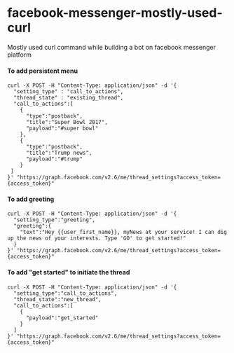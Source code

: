 # facebook-messenger-mostly-used-curl
Mostly used curl command while building a bot on facebook messenger platform
#### To add persistent menu
```
curl -X POST -H "Content-Type: application/json" -d '{
  "setting_type" : "call_to_actions",
  "thread_state" : "existing_thread",
  "call_to_actions":[
    {
      "type":"postback",
      "title":"Super Bowl 2017",
      "payload":"#super bowl"
    },
    {
      "type":"postback",
      "title":"Trump news",
      "payload":"#trump"
    }
 ]
}' "https://graph.facebook.com/v2.6/me/thread_settings?access_token={access_token}"    
```
#### To add greeting
```
curl -X POST -H "Content-Type: application/json" -d '{
  "setting_type":"greeting",
  "greeting":{
    "text":"Hey {{user_first_name}}, myNews at your service! I can dig up the news of your interests. Type 'GO' to get started!"
  }
}' "https://graph.facebook.com/v2.6/me/thread_settings?access_token={access_token}"
```
#### To add "get started" to initiate the thread
```
curl -X POST -H "Content-Type: application/json" -d '{
  "setting_type":"call_to_actions",
  "thread_state":"new_thread",
  "call_to_actions":[
    {
      "payload":"get_started"
    }
  ]
}' "https://graph.facebook.com/v2.6/me/thread_settings?access_token={access_token}"
```
